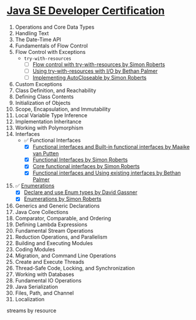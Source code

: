 # [Java SE Developer Certification](https://education.oracle.com/java-se-17-developer/pexam_1Z0-829)
1. Operations and Core Data Types
2. Handling Text
3. The Date-Time API
4. Fundamentals of Flow Control
5. Flow Control with Exceptions
   - `try-with-resources`
      - [ ] [Flow control with try-with-resources by Simon Roberts](https://www.linkedin.com/learning/java-se-17-developer-1z0-829-cert-prep/flow-control-with-try-with-resources)
      - [ ] [Using try-with-resources with I/O by Bethan Palmer](https://www.linkedin.com/learning/java-advanced-concepts-for-high-performance-development/using-try-with-resources-with-i-o)
      - [ ] [Implementing AutoCloseable by Simon Roberts](https://www.linkedin.com/learning/java-se-17-developer-1z0-829-cert-prep/implementing-autocloseable-part-1)
6. Custom Exceptions
7. Class Definition, and Reachability
8. Defining Class Contents
9. Initialization of Objects
10. Scope, Encapsulation, and Immutability
11. Local Variable Type Inference
12. Implementation Inheritance
13. Working with Polymorphism
14. Interfaces
    - ✅ Functional Interfaces
        - [x] [Functional interfaces and Built-in functional interfaces by Maaike van Putten](https://www.linkedin.com/learning/java-8-for-professionals/functional-interfaces)
        - [x] [Functional Interfaces by Simon Roberts](https://www.linkedin.com/learning/java-se-17-developer-1z0-829-cert-prep/interfaces-methods-and-functional-interfaces)
        - [x] [Core functional interfaces by Simon Roberts](https://www.linkedin.com/learning/java-se-17-developer-1z0-829-cert-prep/core-functional-interfaces)
        - [x] [Functional interfaces and Using existing interfaces by Bethan Palmer](https://www.linkedin.com/learning/java-lambdas-and-streams/functional-interfaces)
15. ✅ [Enumerations](../src/main/java/config/inject/PlatformBinders.java)
    -   [x] [Declare and use Enum types by David Gassner](https://www.linkedin.com/learning/java-11-plus-essential-training/declare-and-use-enum-types)
    -   [x] [Enumerations by Simon Roberts](https://www.linkedin.com/learning/java-se-17-developer-1z0-829-cert-prep/enum-values-and-initialization)
16. Generics and Generic Declarations
17. Java Core Collections
18. Comparator, Comparable, and Ordering
19. Defining Lambda Expressions
20. Fundamental Stream Operations
21. Reduction Operations, and Parallelism
22. Building and Executing Modules
23. Coding Modules
24. Migration, and Command Line Operations
25. Create and Execute Threads
26. Thread-Safe Code, Locking, and Synchronization
27. Working with Databases
28. Fundamental IO Operations
29. Java Serialization
30. Files, Path, and Channel
31. Localization

streams
by resource